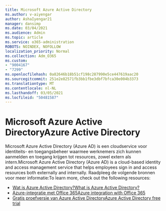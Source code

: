 ```yaml
---
title: Microsoft Azure Active Directory
ms.author: v-aiyengar
author: AshaIyengar21
manager: dansimp
ms.date: 03/04/2021
ms.audience: Admin
ms.topic: article
ms.service: o365-administration
ROBOTS: NOINDEX, NOFOLLOW
localization_priority: Normal
ms.collection: Adm_O365
ms.custom:
- "9004167"
- "7299"
ms.openlocfilehash: 0a82646b18b51cf198c287990e5ce447619aac20
ms.sourcegitcommit: 251e2e82571fb3bb1fbe3dbf7bfca30e004b3373
ms.translationtype: MT
ms.contentlocale: nl-NL
ms.lasthandoff: 03/05/2021
ms.locfileid: "50481587"
---
```

# <a name="azure-active-directory"></a><span data-ttu-id="70ed3-102">Microsoft Azure Active Directory</span><span class="sxs-lookup"><span data-stu-id="70ed3-102">Azure Active Directory</span></span>

<span data-ttu-id="70ed3-103">Microsoft Azure Active Directory (Azure AD) is een cloudservice voor identiteits- en toegangsbeheer waarmee werknemers zich kunnen aanmelden en toegang krijgen tot resources, zowel extern als intern.</span><span class="sxs-lookup"><span data-stu-id="70ed3-103">Microsoft Azure Active Directory (Azure AD) is a cloud-based identity and access management service that helps employees sign in and access resources both externally and internally.</span></span> <span data-ttu-id="70ed3-104">Raadpleeg de volgende bronnen voor meer informatie:</span><span class="sxs-lookup"><span data-stu-id="70ed3-104">To learn more, check out the following resources:</span></span>

- [<span data-ttu-id="70ed3-105">Wat is Azure Active Directory?</span><span class="sxs-lookup"><span data-stu-id="70ed3-105">What is Azure Active Directory?</span></span>](https://go.microsoft.com/fwlink/?linkid=2081145)
- [<span data-ttu-id="70ed3-106">Azure-integratie met Office 365</span><span class="sxs-lookup"><span data-stu-id="70ed3-106">Azure integration with Office 365</span></span>](https://go.microsoft.com/fwlink/?linkid=2081218)
- [<span data-ttu-id="70ed3-107">Gratis proefversie van Azure Active Directory</span><span class="sxs-lookup"><span data-stu-id="70ed3-107">Azure Active Directory free trial</span></span>](https://go.microsoft.com/fwlink/?linkid=2081144)
